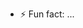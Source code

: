 
- ⚡ Fun fact: ...

<!---
Aashutoshkp/Aashutoshkp is a ✨ special ✨ repository because its `README.md` (this file) appears on your GitHub profile.
You can click the Preview link to take a look at your changes.
--->
